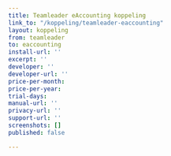 ```yaml
---
title: Teamleader eAccounting koppeling
link_to: "/koppeling/teamleader-eaccounting"
layout: koppeling
from: teamleader
to: eaccounting
install-url: ''
excerpt: ''
developer: ''
developer-url: ''
price-per-month: 
price-per-year: 
trial-days: 
manual-url: ''
privacy-url: ''
support-url: ''
screenshots: []
published: false

---
```

